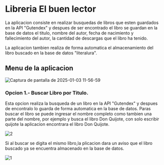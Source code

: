 # Libreria El buen lector

La aplicacion consiste en realizar busquedas de libros que esten guardados en la API "Gutendex" y despues de ser encontrado el libro se guardan en la base de datos el titulo, nombre del autor, fecha de nacimiento y fallecimiento del autor, la cantidad de descargas que el libro ha tenido.

La aplicacion tambien realiza de forma automatica el almacenamiento del libro buscado en la base de datos "literalura".

## Menu de la aplicacion


![Captura de pantalla de 2025-01-03 11-56-59](https://github.com/user-attachments/assets/1032971d-efae-47b6-bcbc-a621222c60ca)

### Opcion 1.- Buscar Libro por Titulo.

Esta opcion realiza la busqueda de un libro en la API "Gutendex" y despues de encontralo lo guarda de forma automatica en la base de datos. Paras buscar el libro se puede ingresar el nombre completo como tambien una parte del nombre, por ejemplo y busca el libro Don Quijote, con solo escribir quijote la aplicacion encontrara el libro Don Quijote.


![2](https://github.com/user-attachments/assets/8d03a98a-b0eb-454c-a1e5-377e5df027c6)

Si al buscar se digita el mismo libro,la plicacion dara un aviso que el libro buscado ya se encuentra almacenado en la base de datos.

![1](https://github.com/user-attachments/assets/d756d5d1-1f7f-440a-aee3-d1233f1495a5)

